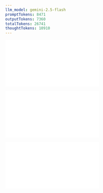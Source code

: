 ```yaml
---
llm_model: gemini-2.5-flash
promptTokens: 8471
outputTokens: 7360
totalTokens: 26741
thoughtTokens: 10910
---
```


![@](steps/prompt.a5d7229d.md)

![@](steps/file.6fd52424.md)

![@](steps/response.0ab701ad.md)